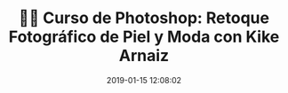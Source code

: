 ---
author_profile: false
title: "👩‍🏫 Curso de Photoshop: Retoque Fotográfico de Piel y Moda con Kike Arnaiz"
description: "📸 Descubre cómo cambiar el color de pelo con Photoshop, teñir el cabello de diferentes colores en unos sencillos pasos con Kike Arnaiz"
excerpt: "📸 Descubre cómo cambiar el color de pelo con Photoshop, teñir el cabello de diferentes colores en unos sencillos pasos con Kike Arnaiz"
header:
  video:
    id: playlist?list=PLyNvsloSbd7MtlhlVtUetyuy0zljIZfTs
    provider: youtube
comments: true
date: 2019-01-15 12:08:02
tags:
- Kike Arnaiz
- Photoshop
- Adobe
- Retoque Fotográfico
categories:
- Vídeotutorial Fotografía
sidebar:
- title: "Menú Videoteca"
  nav: vteca
---